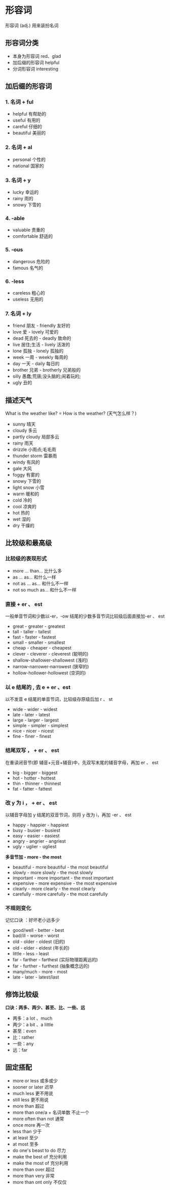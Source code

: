 # 形容词

形容词 (adj.) 用来装扮名词

## 形容词分类

- 本身为形容词 red、glad
- 加后缀的形容词 helpful
- 分词形容词 interesting

## 加后缀的形容词

### 1. 名词 + ful

- helpful 有帮助的
- useful 有用的
- careful 仔细的
- beautiful 美丽的

### 2. 名词 + al

- personal 个性的
- national 国家的

### 3. 名词 + y

- lucky 幸运的
- rainy 雨的
- snowy 下雪的

### 4. -able

- valuable 贵重的
- comfortable 舒适的

### 5. -ous

- dangerous 危险的
- famous 名气的

### 6. -less

- careless 粗心的
- useless 无用的

### 7. 名词 + ly

- friend 朋友 - friendly 友好的
- love 爱 - lovely 可爱的
- dead 死去的 - deadly 致命的
- live 居住;生活 - lively 活泼的
- lone 孤独 - lonely 孤独的
- week 一周 - weekly 每周的
- day 一天 - daily 每日的
- brother 兄弟 - brotherly 兄弟般的
- silly 愚蠢;荒唐;没头脑的;闹着玩的;
- ugly 丑的

## 描述天气

What is the weather like? = How is the weather? (天气怎么样？)

- sunny 晴天
- cloudy 多云
- partly cloudy 局部多云
- rainy 雨天
- drizzle 小雨点;毛毛雨
- thunder storm 雷暴雨
- windy 有风的
- gale 大风
- foggy 有雾的
- snowy 下雪的
- light snow 小雪
- warm 暖和的
- cold 冷的
- cool 凉爽的
- hot 热的
- wet 湿的
- dry 干燥的

## 比较级和最高级

### 比较级的表现形式

- more ... than... 比什么多
- as ... as... 和什么一样
- not as ... as... 和什么不一样
- not so much as... 和什么不一样

### 直接 + er 、 est

一般单音节词和少数以-er，-ow 结尾的少数多音节词比较级后面直接加-er 、 est

- great - greater - greatest
- tall - taller - tallest
- fast - faster - fastest
- small - smaller - smallest
- cheap - cheaper - cheapest
- clever - cleverer - cleverest (聪明的)
- shallow-shallower-shallowest (浅的)
- narrow-narrower-narrowest (狭窄的)
- hollow-hollower-hollowest (空洞的)

### 以 e 结尾的 , 去 e + er 、est

以不发音 e 结尾的单音节词，比较级存原级后加 r 、 st

- wide - wider - widest
- late - later - latest
- large - larger - largest
- simple - simpler - simplest
- nice - nicer - nicest
- fine - finer - finest

### 结尾双写 ， + er 、 est

在重读闭音节(即 辅音+元音+辅音)中，先双写末尾的辅音字母，再加 er 、 est

- big - bigger - biggest
- hot - hotter - hottest
- thin - thinner - thinnest
- fat - fatter - fattest

### 改 y 为 i ， + er 、 est

以辅音字母加 y 结尾的双音节词，则将 y 改为 i，再加 -er 、 est

- happy - happier - happiest
- busy - busier - busiest
- easy - easier - easiest
- angry - angrier - angriest
- ugly - uglier - ugliest

**多音节加 - more - the most**

- beautiful - more beautiful - the most beautiful
- slowly - more slowly - the most slowly
- important - more important - the most important
- expensive - more expensive - the most expensive
- clearly - more clearly - the most clearly
- carefully - more carefully - the most carefully

### 不规则变化

记忆口诀 ：好坏老小远多少

- good/well - better - best
- bad/ill - worse - worst
- old - older - oldest (旧的)
- old - elder - eldest (年长的)
- little - less - least
- far - farther - farthest (实际物理距离远的)
- far - further - furthest (抽象概念远的)
- many/much - more - most
- late - later - latest/last

## 修饰比较级

**口诀：两多、两少、甚至、比、一些、远**

- 两多：a lot 、much
- 两少：a bit 、a little
- 甚至：even
- 比：rather
- 一些：any
- 远：far

## 固定搭配

- more or less 或多或少
- sooner or later 迟早
- much less 更不用说
- still less 更不用说
- more than 超过
- more than one/a + 名词单数 不止一个
- more often than not 通常
- once more 再一次
- less than 少于
- at least 至少
- at most 至多
- do one's beast to do 尽力
- make the best of 充分利用
- make the most of 充分利用
- more than over 超过
- more than very 非常
- more than ont only 不仅仅
